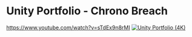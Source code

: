 # Unity Portfolio - Chrono Breach


https://www.youtube.com/watch?v=sTdEx9n8rMI
[![Unity Portfolio (4K)](https://img.youtube.com/vi/sTdEx9n8rMI/3.jpg)](https://www.youtube.com/watch?v=sTdEx9n8rMI)



